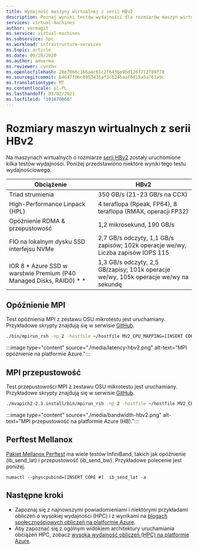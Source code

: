 ```yaml
---
title: Wydajność maszyny wirtualnej z serii HBv2
description: Poznaj wyniki testów wydajności dla rozmiarów maszyn wirtualnych serii HBv2 na platformie Azure.
services: virtual-machines
author: vermagit
ms.service: virtual-machines
ms.subservice: hpc
ms.workload: infrastructure-services
ms.topic: article
ms.date: 09/28/2020
ms.author: amverma
ms.reviewer: cynthn
ms.openlocfilehash: 28e7066c166a4c61c2f6436e9bd126f712f89f78
ms.sourcegitcommit: b4647f06c0953435af3cb24baaf6d15a5a761a9c
ms.translationtype: MT
ms.contentlocale: pl-PL
ms.lasthandoff: 03/02/2021
ms.locfileid: "101670066"
---
```

# <a name="hbv2-series-virtual-machine-sizes"></a>Rozmiary maszyn wirtualnych z serii HBv2

Na maszynach wirtualnych o rozmiarze [serii HBv2](../../hbv2-series.md) zostały uruchomione kilka testów wydajności. Poniżej przedstawiono niektóre wyniki tego testu wydajnościowego.


| Obciążenie                                        | HBv2                                                              |
|-------------------------------------------------|-------------------------------------------------------------------|
| Triad strumienia                                    | 350 GB/s (21-23 GB/s na CCX)                                     |
| High-Performance Linpack (HPL)                  | 4 teraflopa (Rpeak, FP64), 8 teraflopa (RMAX, operacji FP32)               |
| Opóźnienie RDMA & przepustowość                        | 1,2 mikrosekund, 190 GB/s                                        |
| FIO na lokalnym dysku SSD interfejsu NVMe                           | 2,7 GB/s odczyty, 1,1 GB/s zapisów; 102k operacje we/wy, Liczba zapisów IOPS 115 |
| IOR 8 * Azure SSD w warstwie Premium (P40 Managed Disks, RAID0) * *  | 1,3 GB/s odczyty, 2,5 GB/zapisy; 101k operacje we/wy, 105k operacje we/wy na sekundę |


## <a name="mpi-latency"></a>Opóźnienie MPI

Test opóźnienia MPI z zestawu OSU mikrotestu jest uruchamiany. Przykładowe skrypty znajdują się w serwisie [GitHub](https://github.com/Azure/azhpc-images/blob/04ddb645314a6b2b02e9edb1ea52f079241f1297/tests/run-tests.sh).


```bash 
./bin/mpirun_rsh -np 2 -hostfile ~/hostfile MV2_CPU_MAPPING=[INSERT CORE #] ./osu_latency
``` 
 
:::image type="content" source="./media/latency-hbv2.png" alt-text="MPI opóźnienie na platformie Azure.":::


## <a name="mpi-bandwidth"></a>MPI przepustowość

Test przepustowości MPI z zestawu OSU mikrotestu jest uruchamiany. Przykładowe skrypty znajdują się w serwisie [GitHub](https://github.com/Azure/azhpc-images/blob/04ddb645314a6b2b02e9edb1ea52f079241f1297/tests/run-tests.sh).


```bash
./mvapich2-2.3.install/bin/mpirun_rsh -np 2 -hostfile ~/hostfile MV2_CPU_MAPPING=[INSERT CORE #] ./mvapich2-2.3/osu_benchmarks/mpi/pt2pt/osu_bw
``` 

:::image type="content" source="./media/bandwidth-hbv2.png" alt-text="MPI przepustowość na platformie Azure (HB).":::


## <a name="mellanox-perftest"></a>Perftest Mellanox

[Pakiet Mellanox Perftest](https://community.mellanox.com/s/article/perftest-package) ma wiele testów InfiniBand, takich jak opóźnienie (ib_send_lat) i przepustowość (ib_send_bw). Przykładowe polecenie jest poniżej. 


```console
numactl --physcpubind=[INSERT CORE #]  ib_send_lat -a
```


## <a name="next-steps"></a>Następne kroki

- Zapoznaj się z najnowszymi powiadomieniami i niektórymi przykładami obliczeń o wysokiej wydajności (HPC) i z wynikami na [blogach społecznościowych obliczeń na platformie Azure](https://techcommunity.microsoft.com/t5/azure-compute/bg-p/AzureCompute).
- Aby zapoznać się z ogólnym widokiem architektury uruchamiania obciążeń HPC, zobacz [wysoka wydajność obliczeń (HPC) na platformie Azure](/azure/architecture/topics/high-performance-computing/).